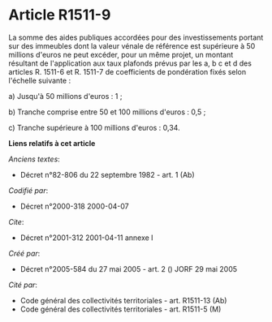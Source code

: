 # Article R1511-9

La somme des aides publiques accordées pour des investissements portant sur des immeubles dont la valeur vénale de référence
est supérieure à 50 millions d'euros ne peut excéder, pour un même projet, un montant résultant de l'application aux taux
plafonds prévus par les a, b c et d des articles R. 1511-6 et R. 1511-7 de coefficients de pondération fixés selon l'échelle
suivante :

a) Jusqu'à 50 millions d'euros : 1 ;

b) Tranche comprise entre 50 et 100 millions d'euros : 0,5 ;

c) Tranche supérieure à 100 millions d'euros : 0,34.

**Liens relatifs à cet article**

_Anciens textes_:

  - Décret n°82-806 du 22 septembre 1982 - art. 1 (Ab)

_Codifié par_:

  - Décret n°2000-318 2000-04-07

_Cite_:

  - Décret n°2001-312 2001-04-11 annexe I

_Créé par_:

  - Décret n°2005-584 du 27 mai 2005 - art. 2 () JORF 29 mai 2005

_Cité par_:

  - Code général des collectivités territoriales - art. R1511-13 (Ab)
  - Code général des collectivités territoriales - art. R1511-5 (M)
